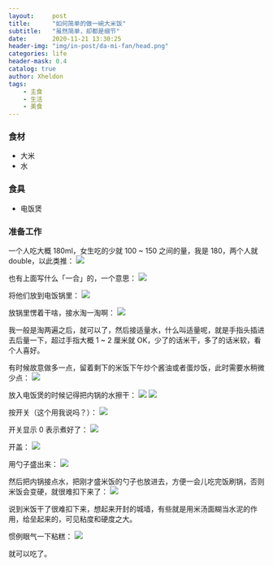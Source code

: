 ```yaml
---
layout:     post
title:      "如何简单的做一碗大米饭"
subtitle:   "虽然简单，却都是细节"
date:       2020-11-21 13:30:25
header-img: "img/in-post/da-mi-fan/head.png"
categories: life
header-mask: 0.4
catalog: true
author: Xheldon
tags:
    - 主食
    - 生活
    - 美食
---
```


### 食材

* 大米
* 水

### 食具

* 电饭煲

### 准备工作

一个人吃大概 180ml，女生吃的少就 100 ~ 150 之间的量，我是 180，两个人就 double，以此类推：
![](https://static.xheldon.cn/img/in-post/da-mi-fan/IMG_2604.png)

也有上面写什么「一合」的，一个意思：
![](https://static.xheldon.cn/img/in-post/da-mi-fan/IMG_2605.png)

将他们放到电饭锅里：
![](https://static.xheldon.cn/img/in-post/da-mi-fan/IMG_2607.png)

放锅里愣着干啥，接水淘一淘啊：
![](https://static.xheldon.cn/img/in-post/da-mi-fan/IMG_2608.png)

我一般是淘两遍之后，就可以了，然后接适量水，什么叫适量呢，就是手指头插进去后量一下，超过手指大概 1 ~ 2 厘米就 OK，少了的话米干，多了的话米软，看个人喜好。

有时候故意做多一点，留着剩下的米饭下午炒个酱油或者蛋炒饭，此时需要水稍微少点：
![](https://static.xheldon.cn/img/in-post/da-mi-fan/IMG_2609.png)

放入电饭煲的时候记得把内锅的水擦干：
![](https://static.xheldon.cn/img/in-post/da-mi-fan/IMG_2610.png)
![](https://static.xheldon.cn/img/in-post/da-mi-fan/IMG_2611.png)

按开关（这个用我说吗？）：
![](https://static.xheldon.cn/img/in-post/da-mi-fan/IMG_2612.png)

开关显示 0 表示煮好了：
![](https://static.xheldon.cn/img/in-post/da-mi-fan/IMG_2617.png)

开盖：
![](https://static.xheldon.cn/img/in-post/da-mi-fan/IMG_2618.png)

用勺子盛出来：
![](https://static.xheldon.cn/img/in-post/da-mi-fan/IMG_2619.png)

然后把内锅接点水，把刚才盛米饭的勺子也放进去，方便一会儿吃完饭刷锅，否则米饭会变硬，就很难扣下来了：
![](https://static.xheldon.cn/img/in-post/da-mi-fan/IMG_2620.png)

说到米饭干了很难扣下来，想起来开封的城墙，有些就是用米汤面糊当水泥的作用，给垒起来的，可见粘度和硬度之大。

惯例眼气一下粘糕：
![](https://static.xheldon.cn/img/nian_gao.png)

就可以吃了。